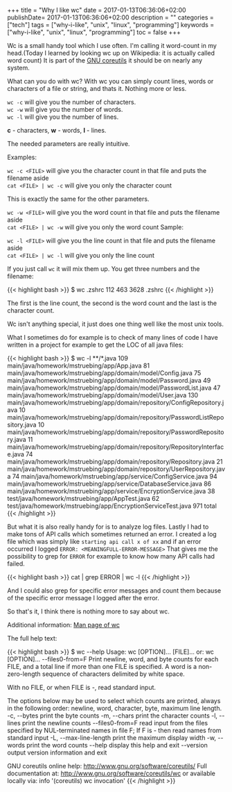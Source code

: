 +++
title = "Why I like wc"
date = 2017-01-13T06:36:06+02:00
publishDate= 2017-01-13T06:36:06+02:00
description = ""
categories = ["tech"]
tags = ["why-i-like", "unix", "linux", "programming"]
keywords = ["why-i-like", "unix", "linux", "programming"]
toc = false
+++

Wc is a small handy tool which I use often.
I'm calling it word-count in my head.(Today I learned by looking wc up on Wikipedia: it is actually called word count)
It is part of the [GNU coreutils](https://www.gnu.org/software/coreutils/coreutils.html) it should be on nearly any system.

What can you do with wc? With wc you can simply count lines, words or characters of a file or string, and thats it. Nothing more or less.

`wc -c` will give you the number of characters.    
`wc -w` will give you the number of words.     
`wc -l` will give you the number of lines.     

**c** - characters, **w** - words, **l** - lines.

The needed parameters are really intuitive.

Examples:

`wc -c <FILE>` will give you the character count in that file and puts the filename aside  
`cat <FILE> | wc -c` will give you only the character count

This is exactly the same for the other parameters.

`wc -w <FILE>` will give you the word count in that file and puts the filename aside  
`cat <FILE> | wc -w` will give you only the word count
Sample:

`wc -l <FILE>` will give you the line count in that file and puts the filename aside  
`cat <FILE> | wc -l` will give you only the line count

If you just call `wc` it will mix them up.
You get three numbers and the filename:

{{<  highlight bash >}}
$ wc .zshrc
 112  463 3628 .zshrc
{{< /highlight >}}

The first is the line count, the second is the word count and the last is the character count.

Wc isn't anything special, it just does one thing well like the most unix tools.

What I sometimes do for example is to check of many lines of code I have written in a project for example to get the LOC of all java files:

{{<  highlight bash >}}
$ wc -l **/*.java
  109 main/java/homework/mstruebing/app/App.java
   81 main/java/homework/mstruebing/app/domain/model/Config.java
   75 main/java/homework/mstruebing/app/domain/model/Password.java
   49 main/java/homework/mstruebing/app/domain/model/PasswordList.java
   47 main/java/homework/mstruebing/app/domain/model/User.java
  130 main/java/homework/mstruebing/app/domain/repository/ConfigRepository.java
   10 main/java/homework/mstruebing/app/domain/repository/PasswordListRepository.java
   10 main/java/homework/mstruebing/app/domain/repository/PasswordRepository.java
   11 main/java/homework/mstruebing/app/domain/repository/RepositoryInterface.java
   74 main/java/homework/mstruebing/app/domain/repository/Repository.java
   21 main/java/homework/mstruebing/app/domain/repository/UserRepository.java
   74 main/java/homework/mstruebing/app/service/ConfigService.java
   94 main/java/homework/mstruebing/app/service/DatabaseService.java
   86 main/java/homework/mstruebing/app/service/EncryptionService.java
   38 test/java/homework/mstruebing/app/AppTest.java
   62 test/java/homework/mstruebing/app/EncryptionServiceTest.java
  971 total
{{< /highlight >}}

But what it is also really handy for is to analyze log files.
Lastly I had to make tons of API calls which sometimes returned an error.
I created a log file which was simply like `starting api call x of xx` and if an error occurred I logged `ERROR: <MEANINGFULL-ERROR-MESSAGE>`
That gives me the possibility to grep for `ERROR` for example to know how many API calls had failed.

{{<  highlight bash >}}
cat <LOGFILE> | grep ERROR | wc -l
{{< /highlight >}}

And I could also grep for specific error messages and count them because of the specific error message I logged after the error.

So that's it, I think there is nothing more to say about wc.


Additional information:
[Man page of wc](https://linux.die.net/man/1/wc)

The full help text:

{{<  highlight bash >}}
$ wc --help
Usage: wc [OPTION]... [FILE]...
  or:  wc [OPTION]... --files0-from=F
Print newline, word, and byte counts for each FILE, and a total line if
more than one FILE is specified.  A word is a non-zero-length sequence of
characters delimited by white space.

With no FILE, or when FILE is -, read standard input.

The options below may be used to select which counts are printed, always in
the following order: newline, word, character, byte, maximum line length.
  -c, --bytes            print the byte counts
  -m, --chars            print the character counts
  -l, --lines            print the newline counts
      --files0-from=F    read input from the files specified by
                           NUL-terminated names in file F;
                           If F is - then read names from standard input
  -L, --max-line-length  print the maximum display width
  -w, --words            print the word counts
      --help     display this help and exit
      --version  output version information and exit

GNU coreutils online help: <http://www.gnu.org/software/coreutils/>
Full documentation at: <http://www.gnu.org/software/coreutils/wc>
or available locally via: info '(coreutils) wc invocation'
{{< /highlight >}}
